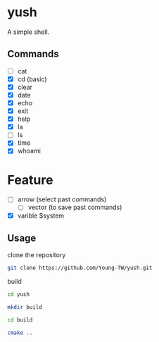 # yush

A simple shell.  

## Commands

- [ ] cat
- [x] cd (basic)
- [x] clear
- [x] date
- [x] echo
- [x] exit
- [x] help
- [x] la
- [ ] ls
- [x] time
- [x] whoami

# Feature

- [ ] arrow (select past commands)
    - [ ] vector (to save past commands)
- [x] varible $system

## Usage

clone the repository  

```sh
git clone https://github.com/Young-TW/yush.git
```

build  

```sh
cd yush

mkdir build

cd build

cmake ..
```
